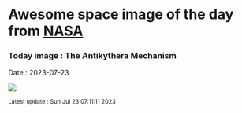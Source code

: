 
# Awesome space image of the day from [NASA](https://api.nasa.gov/)

### Today image : The Antikythera Mechanism
Date : 2023-07-23

![](https://apod.nasa.gov/apod/image/2307/antikythera_wikipedia_960.jpg)

<small>Latest update : Sun Jul 23 07:11:11 2023</small>
        